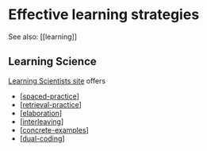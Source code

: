 <!--
 Copyright (C) 2023 David Jones
 
 This file is part of memex.
 
 memex is free software: you can redistribute it and/or modify
 it under the terms of the GNU General Public License as published by
 the Free Software Foundation, either version 3 of the License, or
 (at your option) any later version.
 
 memex is distributed in the hope that it will be useful,
 but WITHOUT ANY WARRANTY; without even the implied warranty of
 MERCHANTABILITY or FITNESS FOR A PARTICULAR PURPOSE.  See the
 GNU General Public License for more details.
 
 You should have received a copy of the GNU General Public License
 along with memex.  If not, see <http://www.gnu.org/licenses/>.
-->

# Effective learning strategies

See also: [[learning]]

## Learning Science

[Learning Scientists site](https://www.learningscientists.org/downloadable-materials) offers

- [[spaced-practice]]
- [[retrieval-practice]]
- [[elaboration]]
- [[interleaving]]
- [[concrete-examples]]
- [[dual-coding]]


[//begin]: # "Autogenerated link references for markdown compatibility"
[spaced-practice]: spaced-practice "Spaced practice"
[retrieval-practice]: retrieval-practice "Retrieval Practice"
[elaboration]: elaboration "Elaboration"
[interleaving]: interleaving "Interleaving"
[concrete-examples]: concrete-examples "Concrete examples"
[dual-coding]: dual-coding "Dual coding"
[//end]: # "Autogenerated link references"